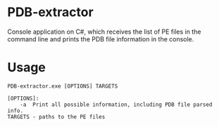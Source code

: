 # PDB-extractor
Console application on C#, which receives the list of PE files in the command line and prints the PDB file information in the console.
# Usage

```
PDB-extractor.exe [OPTIONS] TARGETS

[OPTIONS]:
    -a  Print all possible information, including PDB file parsed info. 
TARGETS - paths to the PE files
```
